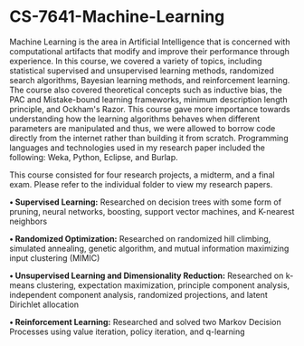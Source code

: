 # CS-7641-Machine-Learning
Machine Learning is the area in Artificial Intelligence that is concerned with computational artifacts that modify and improve their performance through experience. In this course, we covered a variety of topics, including statistical supervised and unsupervised learning methods, randomized search algorithms, Bayesian learning methods, and reinforcement learning. The course also covered theoretical concepts such as inductive bias, the PAC and Mistake-bound learning frameworks, minimum description length principle, and Ockham's Razor. This course gave more importance towards understanding how the learning algorithms behaves when different parameters are manipulated and thus, we were allowed to borrow code directly from the internet rather than building it from scratch. Programming languages and technologies used in my research paper included the following: Weka, Python, Eclipse, and Burlap. 

This course consisted for four research projects, a midterm, and a final exam. Please refer to the individual folder to view my research papers. 

**•	Supervised Learning:** Researched on decision trees with some form of pruning, neural networks, boosting, support vector machines, and K-nearest neighbors <br />

**•	Randomized Optimization:** Researched on randomized hill climbing, simulated annealing, genetic algorithm, and mutual information maximizing input clustering (MIMIC) <br />

**•	Unsupervised Learning and Dimensionality Reduction:** Researched on k-means clustering, expectation maximization, principle component analysis, independent component analysis, randomized projections, and latent Dirichlet allocation <br />

**•	Reinforcement Learning:** Researched and solved two Markov Decision Processes using value iteration, policy iteration, and q-learning <br />

